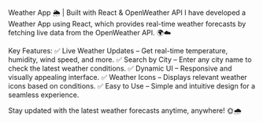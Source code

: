 Weather App 🌦️ | Built with React & OpenWeather API
I have developed a Weather App using React, which provides real-time weather forecasts by fetching live data from the OpenWeather API. 🌍☁️

Key Features:
✅ Live Weather Updates – Get real-time temperature, humidity, wind speed, and more.
✅ Search by City – Enter any city name to check the latest weather conditions.
✅ Dynamic UI – Responsive and visually appealing interface.
✅ Weather Icons – Displays relevant weather icons based on conditions.
✅ Easy to Use – Simple and intuitive design for a seamless experience.

Stay updated with the latest weather forecasts anytime, anywhere! 🌞🌧️
